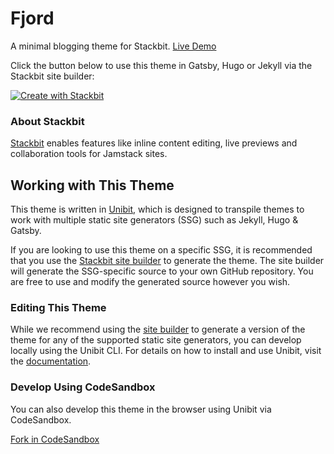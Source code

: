# Fjord

A minimal blogging theme for Stackbit. [Live Demo](https://themes.stackbit.com/demos/fjord)

Click the button below to use this theme in Gatsby, Hugo or Jekyll via the Stackbit site builder:

[![Create with Stackbit](https://assets.stackbit.com/badge/create-with-stackbit.svg)](https://app.stackbit.com/create?theme=https://github.com/stackbithq/stackbit-theme-fjord)

### About Stackbit

[Stackbit](https://www.stackbit.com/) enables features like inline content editing, live previews and collaboration tools for Jamstack sites.

## Working with This Theme

This theme is written in [Unibit](https://docs.stackbit.com/unibit/), which is designed to transpile themes to work with multiple static site generators (SSG) such as Jekyll, Hugo & Gatsby.

If you are looking to use this theme on a specific SSG, it is recommended that you use the [Stackbit site builder](https://app.stackbit.com/create?theme=https://github.com/stackbithq/stackbit-theme-fjord) to generate the theme. The site builder will generate the SSG-specific source to your own GitHub repository. You are free to use and modify the generated source however you wish.

### Editing This Theme

While we recommend using the [site builder](https://app.stackbit.com/create?theme=https://github.com/stackbithq/stackbit-theme-fjord) to generate a version of the theme for any of the supported static site generators, you can develop locally using the Unibit CLI.  For details on how to install and use Unibit, visit the [documentation](https://docs.stackbit.com/site-builder/unibit/).

### Develop Using CodeSandbox

You can also develop this theme in the browser using Unibit via CodeSandbox.

[Fork in CodeSandbox](https://codesandbox.io/s/github/stackbithq/stackbit-theme-fjord)
